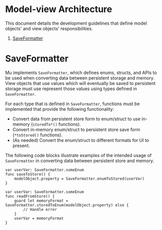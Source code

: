 # Model-view Architecture
This document details the development guidelines that define model objects' and view objects' responsibilities.

1. [SaveFormatter](#saveformatter)

# SaveFormatter
Mu implements `SaveFormatter`, which defines enums, structs, and APIs to be used when converting data between persistent storage and memory.  
View objects that use values which will eventually be saved to persistent storage must use represent those values using types defined in `SaveFormatter`.  

For each type that is defined in `SaveFormatter`, functions must be implemented that provide the following functionality:  
* Convert data from persistent store form to enum/struct to use in-memory (`storedTo*()` functions).
* Convert in-memory enum/struct to persistent store save form (`*toStored()` functions).
* (As needed) Convert the enum/struct to different formats for UI to present.

The following code blocks illustrate examples of the intended usage of `SaveFormatter` in converting data between persistent store and memory.
```
var userVar: SaveFormatter.someEnum
func saveToStore() {
    modelObject.property = SaveFormatter.enumToStored(userVar)
}
```
```
var userVar: SaveFormatter.someEnum
func readFromStore() {
    guard let memoryFormat = SaveFormatter.storedToEnum(modelObject.property) else {
        // Handle error
    }
    userVar = memoryFormat
}
```